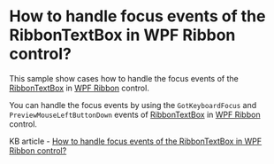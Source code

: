 # How to handle focus events of the RibbonTextBox in WPF Ribbon control?

This sample show cases how to handle the focus events of the [RibbonTextBox](https://help.syncfusion.com/cr/wpf/Syncfusion.Windows.Tools.Controls.RibbonTextBox.html) in [WPF Ribbon](https://www.syncfusion.com/wpf-controls/ribbon) control.

You can handle the focus events by using the `GotKeyboardFocus` and `PreviewMouseLeftButtonDown` events of [RibbonTextBox](https://help.syncfusion.com/cr/wpf/Syncfusion.Windows.Tools.Controls.RibbonTextBox.html) in [WPF Ribbon](https://www.syncfusion.com/wpf-controls/ribbon) control.

KB article - [How to handle focus events of the RibbonTextBox in WPF Ribbon control?](https://www.syncfusion.com/kb/4800/how-to-handle-focus-events-of-the-ribbontextbox-in-wpf-ribbon-control)
